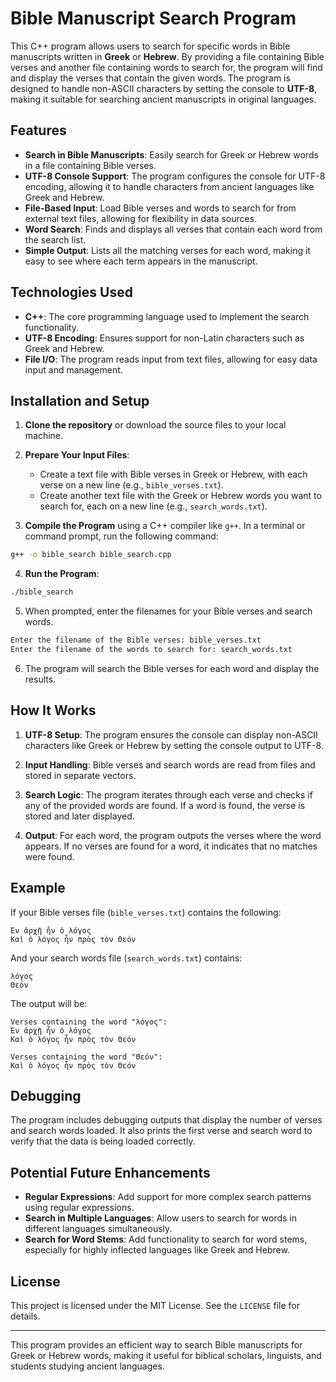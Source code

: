 # Bible Manuscript Search Program

This C++ program allows users to search for specific words in Bible manuscripts written in **Greek** or **Hebrew**. By providing a file containing Bible verses and another file containing words to search for, the program will find and display the verses that contain the given words. The program is designed to handle non-ASCII characters by setting the console to **UTF-8**, making it suitable for searching ancient manuscripts in original languages.

## Features

- **Search in Bible Manuscripts**: Easily search for Greek or Hebrew words in a file containing Bible verses.
- **UTF-8 Console Support**: The program configures the console for UTF-8 encoding, allowing it to handle characters from ancient languages like Greek and Hebrew.
- **File-Based Input**: Load Bible verses and words to search for from external text files, allowing for flexibility in data sources.
- **Word Search**: Finds and displays all verses that contain each word from the search list.
- **Simple Output**: Lists all the matching verses for each word, making it easy to see where each term appears in the manuscript.

## Technologies Used

- **C++**: The core programming language used to implement the search functionality.
- **UTF-8 Encoding**: Ensures support for non-Latin characters such as Greek and Hebrew.
- **File I/O**: The program reads input from text files, allowing for easy data input and management.

## Installation and Setup

1. **Clone the repository** or download the source files to your local machine.

2. **Prepare Your Input Files**:
   - Create a text file with Bible verses in Greek or Hebrew, with each verse on a new line (e.g., `bible_verses.txt`).
   - Create another text file with the Greek or Hebrew words you want to search for, each on a new line (e.g., `search_words.txt`).

3. **Compile the Program** using a C++ compiler like `g++`. In a terminal or command prompt, run the following command:

```bash
g++ -o bible_search bible_search.cpp
```

4. **Run the Program**:

```bash
./bible_search
```

5. When prompted, enter the filenames for your Bible verses and search words.

```bash
Enter the filename of the Bible verses: bible_verses.txt
Enter the filename of the words to search for: search_words.txt
```

6. The program will search the Bible verses for each word and display the results.

## How It Works

1. **UTF-8 Setup**: The program ensures the console can display non-ASCII characters like Greek or Hebrew by setting the console output to UTF-8.
   
2. **Input Handling**: Bible verses and search words are read from files and stored in separate vectors.

3. **Search Logic**: The program iterates through each verse and checks if any of the provided words are found. If a word is found, the verse is stored and later displayed.

4. **Output**: For each word, the program outputs the verses where the word appears. If no verses are found for a word, it indicates that no matches were found.

## Example

If your Bible verses file (`bible_verses.txt`) contains the following:

```
Ἐν ἀρχῇ ἦν ὁ λόγος
Καὶ ὁ λόγος ἦν πρὸς τὸν Θεόν
```

And your search words file (`search_words.txt`) contains:

```
λόγος
Θεόν
```

The output will be:

```
Verses containing the word "λόγος":
Ἐν ἀρχῇ ἦν ὁ λόγος
Καὶ ὁ λόγος ἦν πρὸς τὸν Θεόν

Verses containing the word "Θεόν":
Καὶ ὁ λόγος ἦν πρὸς τὸν Θεόν
```

## Debugging

The program includes debugging outputs that display the number of verses and search words loaded. It also prints the first verse and search word to verify that the data is being loaded correctly.

## Potential Future Enhancements

- **Regular Expressions**: Add support for more complex search patterns using regular expressions.
- **Search in Multiple Languages**: Allow users to search for words in different languages simultaneously.
- **Search for Word Stems**: Add functionality to search for word stems, especially for highly inflected languages like Greek and Hebrew.

## License

This project is licensed under the MIT License. See the `LICENSE` file for details.

---

This program provides an efficient way to search Bible manuscripts for Greek or Hebrew words, making it useful for biblical scholars, linguists, and students studying ancient languages.
